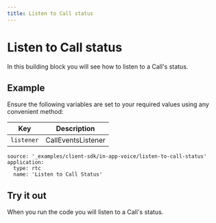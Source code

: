 ```yaml
---
title: Listen to Call status
---
```


# Listen to Call status

In this building block you will see how to listen to a Call's status.

## Example

Ensure the following variables are set to your required values using any convenient method:

Key | Description
-- | --
`listener` | CallEventsListener

```building_blocks
source: '_examples/client-sdk/in-app-voice/listen-to-call-status'
application:
  type: rtc
  name: 'Listen to Call Status'
```

## Try it out

When you run the code you will listen to a Call's status.